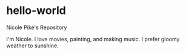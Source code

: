 # hello-world
Nicole Pike's Repository

I'm Nicole.  I love movies, painting, and making music. 
I prefer gloomy weather to sunshine.
